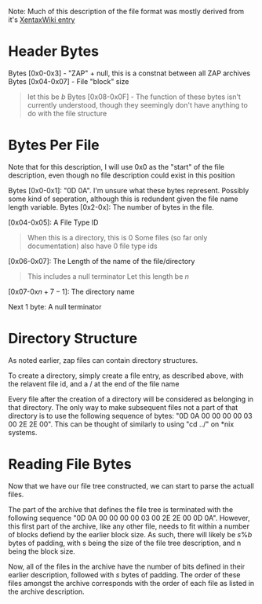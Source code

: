 Note: Much of this description of the file format was mostly derived from it's [XentaxWiki entry](http://wiki.xentax.com/index.php/Frontier_Developments_ZAP) 

# Header Bytes
Bytes [0x0-0x3] - "ZAP" + null, this is a constnat between all ZAP archives
Bytes [0x04-0x07] - File "block" size
> let this be $b$
Bytes [0x08-0x0F] - The function of these bytes isn't currently understood, though they seemingly don't have anything to do with the file structure

# Bytes Per File
Note that for this description, I will use 0x0 as the "start" of the file description, even though no file description could exist in this position

Bytes [0x0-0x1]: "0D 0A". I'm unsure what these bytes represent. Possibly some kind of seperation, although this is redundent given the file name length variable.
Bytes [0x2-0x]: The number of bytes in the file. 

[0x04-0x05]: A File Type ID
> When this is a directory, this is 0
> Some files (so far only documentation) also have 0 file type ids

[0x06-0x07]: The Length of the name of the file/directory
> This includes a null terminator
> Let this length be $n$

[0x07-0x$n+7-1$]: The directory name

Next 1 byte: A null terminator 

# Directory Structure
As noted earlier, zap files can contain directory structures.

To create a directory, simply create a file entry, as described above, with the relavent file id, and a / at the end of the file name

Every file after the creation of a directory will be considered as belonging in that directory. The only way to make subsequent files not a part of that directory is to use the following sequence of bytes: "0D 0A 00 00 00 00 03 00 2E 2E 00". This can be thought of similarly to using "cd ../" on *nix systems.

# Reading File Bytes
Now that we have our file tree constructed, we can start to parse the actuall files.

The part of the archive that defines the file tree is terminated with the following sequence "0D 0A 00 00 00 00 03 00 2E 2E 00 0D 0A". However, this first part of the archive, like any other file, needs to fit within a number of blocks defiend by the earlier block size. As such, there will likely be $s \% b$ bytes of padding, with s being the size of the file tree description, and n being the block size.

Now, all of the files in the archive have the number of bits defined in their earlier description, followed with $s % n$ bytes of padding. The order of these files amongst the archive corresponds with the order of each file as listed in the archive description.
